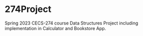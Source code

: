 # 274Project
Spring 2023 CECS-274 course
Data Structures Project including implementation in Calculator and Bookstore App.
